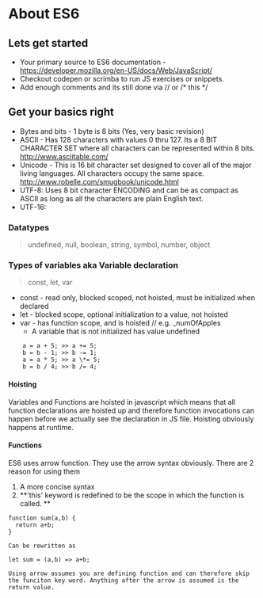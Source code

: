 # About ES6

## Lets get started
+ Your primary source to ES6 documentation - https://developer.mozilla.org/en-US/docs/Web/JavaScript/
+ Checkout codepen or scrimba to run JS exercises or snippets.
+ Add enough comments and its still done via // or /* this \*/


## Get your basics right

+ Bytes and bits - 1 byte is 8 bits (Yes, very basic revision)
+ ASCII - Has 128 characters with values 0 thru 127. Its a 8 BIT CHARACTER SET where all characters can be represented within 8 bits. http://www.asciitable.com/
+ Unicode - This is 16 bit character set designed to cover all of the major living languages. All characters occupy the same space. http://www.robelle.com/smugbook/unicode.html
+ UTF-8:  Uses 8 bit character ENCODING and can be as compact as ASCII as long as all the characters are plain English text.
+ UTF-16:  

### Datatypes
> undefined, null, boolean, string, symbol, number, object

### Types of variables aka Variable declaration
> const, let, var
+ const - read only, blocked scoped, not hoisted, must be initialized when declared
+ let - blocked scope, optional initialization to a value, not hoisted
+ var - has function scope, and is hoisted  // e.g. \_numOfApples
    + A variable that is not initialized has value undefined

```
    a = a + 5; >> a += 5;
    b = b - 1; >> b -= 1;
    a = a * 5; >> a \*= 5;
    b = b / 4; >> b /= 4;
```

#### Hoisting
Variables and Functions are hoisted in javascript which means that all function declarations are hoisted up and therefore function invocations can happen before we actually see the declaration in JS file. Hoisting obviously happens at runtime.

#### Functions
ES6 uses arrow function. They use the arrow syntax obviously. There are 2 reason for using them
1. A more concise syntax
2. **'this' keyword is redefined to be the scope in which the function is called. **

````
function sum(a,b) {
  return a+b;
}  

Can be rewritten as

let sum = (a,b) => a+b;

Using arrow assumes you are defining function and can therefore skip the funciton key word. Anything after the arrow is assumed is the return value.

````
